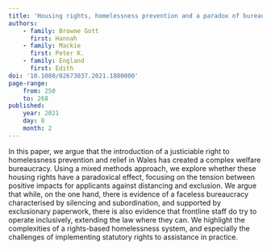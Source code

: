 ```yaml
---
title: 'Housing rights, homelessness prevention and a paradox of bureaucracy?'
authors:
    - family: Browne Gott
      first: Hannah
    - family: Mackie
      first: Peter K.
    - family: England
      first: Edith
doi: '10.1080/02673037.2021.1880000'
page-range:
    from: 250
    to: 268
published:
    year: 2021
    day: 8
    month: 2
---
```

In this paper, we argue that the introduction of a justiciable right to
homelessness prevention and relief in Wales has created a complex welfare
bureaucracy. Using a mixed methods approach, we explore whether these housing
rights have a paradoxical effect, focusing on the tension between positive
impacts for applicants against distancing and exclusion. We argue that while,
on the one hand, there is evidence of a faceless bureaucracy characterised by
silencing and subordination, and supported by exclusionary paperwork, there is
also evidence that frontline staff do try to operate inclusively, extending the
law where they can. We highlight the complexities of a rights-based
homelessness system, and especially the challenges of implementing statutory
rights to assistance in practice.